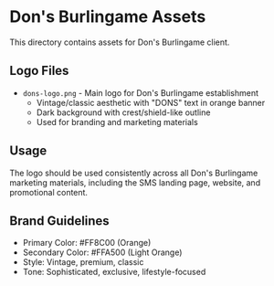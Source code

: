 # Don's Burlingame Assets

This directory contains assets for Don's Burlingame client.

## Logo Files

- `dons-logo.png` - Main logo for Don's Burlingame establishment
  - Vintage/classic aesthetic with "DONS" text in orange banner
  - Dark background with crest/shield-like outline
  - Used for branding and marketing materials

## Usage

The logo should be used consistently across all Don's Burlingame marketing materials,
including the SMS landing page, website, and promotional content.

## Brand Guidelines

- Primary Color: #FF8C00 (Orange)
- Secondary Color: #FFA500 (Light Orange)
- Style: Vintage, premium, classic
- Tone: Sophisticated, exclusive, lifestyle-focused
